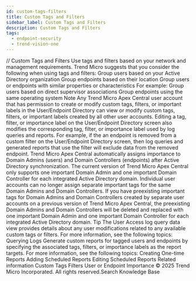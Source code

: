 ```yaml
---
id: custom-tags-filters
title: Custom Tags and Filters
sidebar_label: Custom Tags and Filters
description: Custom Tags and Filters
tags:
  - endpoint-security
  - trend-vision-one
---
```


/*<![CDATA[*/ $('#title').html($('meta[name=map-description]').attr('content')); /*]]>*/ Custom Tags and Filters Use tags and filters based on your network and management requirements. Trend Micro suggests that you consider the following when using tags and filters: Group users based on your Active Directory organization Group endpoints based on their location Group users or endpoints with similar properties or characteristics For example: Group users based on direct supervisor associations Group endpoints using the same operating system Note Any Trend Micro Apex Central user account that has permission to create or modify custom tags, filters, or important labels in the User/Endpoint Directory can view or modify custom tags, filters, or important labels created by all other user accounts. Editing a tag, filter, or importance label on the User/Endpoint Directory screen also modifies the corresponding tag, filter, or importance label used by log queries and reports. For example, if the an endpoint is removed from a custom filter on the User/Endpoint Directory screen, then log queries and generated reports that use the filter will exclude data from the removed endpoint. Trend Micro Apex Central automatically assigns importance to Domain Admins (users) and Domain Controllers (endpoints) after Active Directory synchronization. The current version of Trend Micro Apex Central only supports one important Domain Admin and one important Domain Controller for each integrated Active Directory domain. Individual user accounts can no longer assign separate important tags for the same Domain Admins and Domain Controllers. If you have preexisting important tags for Domain Admins and Domain Controllers created by separate user accounts on a previous version of Trend Micro Apex Central, the preexisting Domain Admins and Domain Controllers will be deleted and replaced with one important Domain Admin and one important Domain Controller for each integrated Active Directory domain. Tip The User Access log query data view provides details about any user modifications related to any available custom tags or filters. For more information, see the following topics: Querying Logs Generate custom reports for tagged users and endpoints by specifying the associated tags, filters, or importance labels as the report targets. For more information, see the following topics: Creating One-time Reports Adding Scheduled Reports Editing Scheduled Reports Related information Custom Tags Filters User or Endpoint Importance © 2025 Trend Micro Incorporated. All rights reserved.Search Knowledge Base